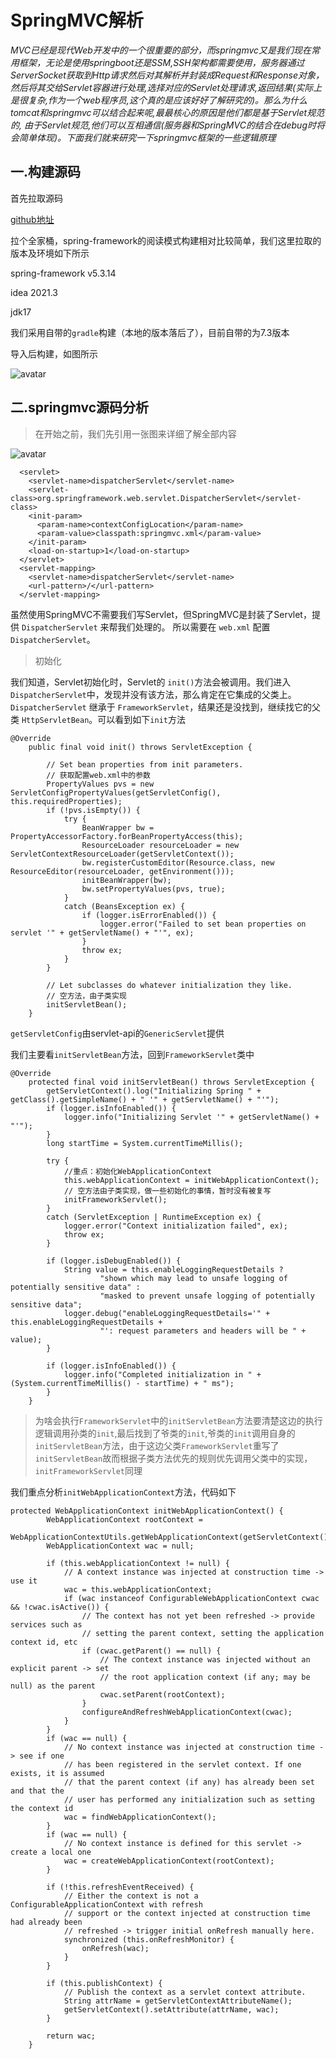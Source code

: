 # SpringMVC解析

*MVC已经是现代Web开发中的一个很重要的部分，而springmvc又是我们现在常用框架，无论是使用springboot还是SSM,SSH架构都需要使用，服务器通过ServerSocket获取到Http请求然后对其解析并封装成Request和Response对象，然后将其交给Servlet容器进行处理,选择对应的Servlet处理请求,返回结果(实际上是很复杂,作为一个web程序员,这个真的是应该好好了解研究的)。那么为什么tomcat和springmvc可以结合起来呢,最最核心的原因是他们都是基于Servlet规范的,
由于Servlet规范,他们可以互相通信(服务器和SpringMVC的结合在debug时将会简单体现)。下面我们就来研究一下springmvc框架的一些逻辑原理*

## 一.构建源码

首先拉取源码 

[github地址](https://github.com/spring-projects/spring-framework)

拉个全家桶，spring-framework的阅读模式构建相对比较简单，我们这里拉取的版本及环境如下所示

spring-framework      v5.3.14

idea 2021.3

jdk17

我们采用自带的`gradle`构建（本地的版本落后了），目前自带的为7.3版本

导入后构建，如图所示

![avatar](https://picture.zhanghong110.top/docsify/16407413746525.png)

## 二.springmvc源码分析

> 在开始之前，我们先引用一张图来详细了解全部内容

![avatar](https://picture.zhanghong110.top/docsify/b92f9bd5eded1599182c459883ff20f0_411512-20170729103203243-1447701989.png)



```
  <servlet>
    <servlet-name>dispatcherServlet</servlet-name>
    <servlet-class>org.springframework.web.servlet.DispatcherServlet</servlet-class>
    <init-param>
      <param-name>contextConfigLocation</param-name>
      <param-value>classpath:springmvc.xml</param-value>
    </init-param>
    <load-on-startup>1</load-on-startup>
  </servlet>
  <servlet-mapping>
    <servlet-name>dispatcherServlet</servlet-name>
    <url-pattern>/</url-pattern>
  </servlet-mapping>
```

虽然使用SpringMVC不需要我们写Servlet，但SpringMVC是封装了Servlet，提供 `DispatcherServlet` 来帮我们处理的。
 所以需要在 `web.xml` 配置 `DispatcherServlet`。

> 初始化

我们知道，Servlet初始化时，Servlet的 `init()`方法会被调用。我们进入 `DispatcherServlet`中，发现并没有该方法，那么肯定在它集成的父类上。
 `DispatcherServlet` 继承于 `FrameworkServlet`，结果还是没找到，继续找它的父类 `HttpServletBean`。可以看到如下`init`方法

```
@Override
	public final void init() throws ServletException {

		// Set bean properties from init parameters.
		// 获取配置web.xml中的参数
		PropertyValues pvs = new ServletConfigPropertyValues(getServletConfig(), this.requiredProperties);
		if (!pvs.isEmpty()) {
			try {
				BeanWrapper bw = PropertyAccessorFactory.forBeanPropertyAccess(this);
				ResourceLoader resourceLoader = new ServletContextResourceLoader(getServletContext());
				bw.registerCustomEditor(Resource.class, new ResourceEditor(resourceLoader, getEnvironment()));
				initBeanWrapper(bw);
				bw.setPropertyValues(pvs, true);
			}
			catch (BeansException ex) {
				if (logger.isErrorEnabled()) {
					logger.error("Failed to set bean properties on servlet '" + getServletName() + "'", ex);
				}
				throw ex;
			}
		}

		// Let subclasses do whatever initialization they like.
		// 空方法，由子类实现
		initServletBean();
	}
```

`getServletConfig`由servlet-api的`GenericServlet`提供

我们主要看`initServletBean`方法，回到`FrameworkServlet`类中

```
@Override
	protected final void initServletBean() throws ServletException {
		getServletContext().log("Initializing Spring " + getClass().getSimpleName() + " '" + getServletName() + "'");
		if (logger.isInfoEnabled()) {
			logger.info("Initializing Servlet '" + getServletName() + "'");
		}
		long startTime = System.currentTimeMillis();

		try {
		    //重点：初始化WebApplicationContext
			this.webApplicationContext = initWebApplicationContext();
			// 空方法由子类实现，做一些初始化的事情，暂时没有被复写
			initFrameworkServlet();
		}
		catch (ServletException | RuntimeException ex) {
			logger.error("Context initialization failed", ex);
			throw ex;
		}

		if (logger.isDebugEnabled()) {
			String value = this.enableLoggingRequestDetails ?
					"shown which may lead to unsafe logging of potentially sensitive data" :
					"masked to prevent unsafe logging of potentially sensitive data";
			logger.debug("enableLoggingRequestDetails='" + this.enableLoggingRequestDetails +
					"': request parameters and headers will be " + value);
		}

		if (logger.isInfoEnabled()) {
			logger.info("Completed initialization in " + (System.currentTimeMillis() - startTime) + " ms");
		}
	}
```

> 为啥会执行`FrameworkServlet`中的`initServletBean`方法要清楚这边的执行逻辑调用孙类的`init`,最后找到了爷类的`init`,爷类的`init`调用自身的`initServletBean`方法，由于这边父类`FrameworkServlet`重写了`initServletBean`故而根据子类方法优先的规则优先调用父类中的实现，`initFrameworkServlet`同理

我们重点分析`initWebApplicationContext`方法，代码如下

```
protected WebApplicationContext initWebApplicationContext() {
		WebApplicationContext rootContext =
				WebApplicationContextUtils.getWebApplicationContext(getServletContext());
		WebApplicationContext wac = null;

		if (this.webApplicationContext != null) {
			// A context instance was injected at construction time -> use it
			wac = this.webApplicationContext;
			if (wac instanceof ConfigurableWebApplicationContext cwac && !cwac.isActive()) {
				// The context has not yet been refreshed -> provide services such as
				// setting the parent context, setting the application context id, etc
				if (cwac.getParent() == null) {
					// The context instance was injected without an explicit parent -> set
					// the root application context (if any; may be null) as the parent
					cwac.setParent(rootContext);
				}
				configureAndRefreshWebApplicationContext(cwac);
			}
		}
		if (wac == null) {
			// No context instance was injected at construction time -> see if one
			// has been registered in the servlet context. If one exists, it is assumed
			// that the parent context (if any) has already been set and that the
			// user has performed any initialization such as setting the context id
			wac = findWebApplicationContext();
		}
		if (wac == null) {
			// No context instance is defined for this servlet -> create a local one
			wac = createWebApplicationContext(rootContext);
		}

		if (!this.refreshEventReceived) {
			// Either the context is not a ConfigurableApplicationContext with refresh
			// support or the context injected at construction time had already been
			// refreshed -> trigger initial onRefresh manually here.
			synchronized (this.onRefreshMonitor) {
				onRefresh(wac);
			}
		}

		if (this.publishContext) {
			// Publish the context as a servlet context attribute.
			String attrName = getServletContextAttributeName();
			getServletContext().setAttribute(attrName, wac);
		}

		return wac;
	}
```

